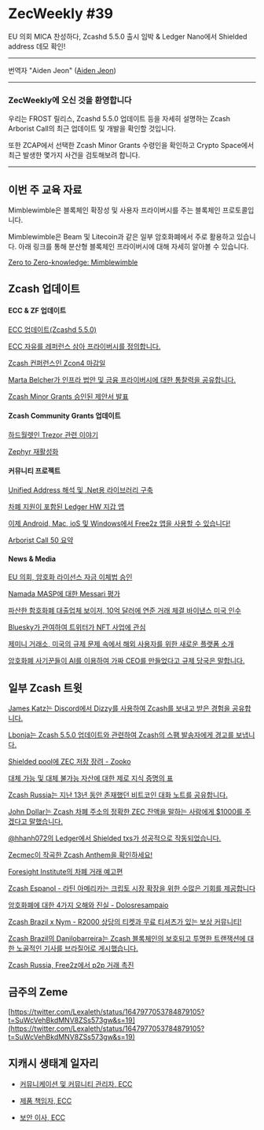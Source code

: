 # ZecWeekly #39

EU 의회 MICA 찬성하다, Zcashd 5.5.0 출시 임박 & Ledger Nano에서 Shielded address 데모 확인! 

---

번역자 "Aiden Jeon" ([Aiden Jeon](https://twitter.com/zaos1004))

---

### ZecWeekly에 오신 것을 환영합니다

우리는 FROST 릴리스, Zcashd 5.5.0 업데이트 등을 자세히 설명하는 Zcash Arborist Call의 최근 업데이트 및 개발을 확인할 것입니다.

또한 ZCAP에서 선택한 Zcash Minor Grants 수령인을 확인하고 Crypto Space에서 최근 발생한 몇가지 사건을 검토해보려 합니다.

---

## 이번 주 교육 자료

Mimblewimble은 블록체인 확장성 및 사용자 프라이버시를 주는 블록체인 프로토콜입니다.

Mimblewimble은 Beam 및 Litecoin과 같은 일부 암호화폐에서 주로 활용하고 있습니다. 아래 링크를 통해 분산형 블록체인 프라이버시에 대해 자세히 알아볼 수 있습니다.

[Zero to Zero-knowledge: Mimblewimble](https://twitter.com/ZecHub/status/1649153619294408706?t=QLSofswKBSbB-sxRm_cO2Q&s=19) 


## Zcash 업데이트


#### ECC & ZF 업데이트
 

[ECC 업데이트(Zcashd 5.5.0)](https://forum.zcashcommunity.com/t/all-ecc-teams-focused-on-wallet-performance/42860/70)

[ECC 자유를 레퍼런스 삼아 프라이버시를 정의합니다.](https://twitter.com/ElectricCoinCo/status/1648758133165027328?t=BSudv1m3mJmYfatffB56aA&s=19) 

[Zcash 컨퍼런스인 Zcon4 마감일](https://twitter.com/ZcashFoundation/status/1649471981828427777?t=S0sY2Sc6W8eHhu6oq08TTA&s=19)

[Marta Belcher가 인프라 법안 및 금융 프라이버시에 대한 통찰력을 공유합니다.](https://twitter.com/ZcashFoundation/status/1648726323014008846?t=z22nouOLoobt80zey9NI4Q&s=19) 

[Zcash Minor Grants 승인된 제안서 발표](https://twitter.com/ZcashFoundation/status/1647896774152007684?t=jY1CWVlCvuc-zQTrysOi7Q&s=19) 


#### Zcash Community Grants 업데이트

[하드월렛인 Trezor 관련 이야기](https://twitter.com/jswihart/status/1649053066040344585?t=D75jBkKPwoyjpvuD4u7wAg&s=19) 

[Zephyr 재활성화](https://forum.zcashcommunity.com/t/zephyr-reactivation-we-need-your-help/44425) 



#### 커뮤니티 프로젝트

[Unified Address 해석 및 .Net용 라이브러리 구축](https://forum.zcashcommunity.com/t/unified-address-parsing-and-construction-library-for-net/44443) 

[차폐 지원이 포함된 Ledger HW 지갑 앱](https://forum.zcashcommunity.com/t/shielded-support-for-ledger-hw-wallet-maintenance-ledger-live-integration/44356)

[이제 Android, Mac, ioS 및 Windows에서 Free2z 앱을 사용할 수 있습니다!](https://twitter.com/free2zcash/status/1647891603078406147?t=XuxcNYPWQTPX7sBzstaZTA&s=19) 

[Arborist Call 50 요약](https://twitter.com/zksquirrel/status/1649289397131436035?t=uep1uGwJzZLJu56F_iU3qA&s=19)


#### News & Media

[EU 의회, 암호화 라이선스 자금 이체법 승인](https://www.coindesk.com/policy/2023/04/20/eu-parliament-approves-crypto-licensing-funds-transfer-rules/?outputType=amp) 

[Namada MASP에 대한 Messari 평가](https://twitter.com/MessariCrypto/status/1647997095440424960)

[파산한 함호화폐 대출업체 보이저, 10억 달러에 연준 거래 체결 바이낸스 미국 인수](https://decrypt.co/137338/bankrupt-crypto-lender-voyager-seals-fed-deal-for-1-billion-binance-us-acquisition?amp=1) 

[Bluesky가 관여하여 트위터가 NFT 사업에 관심](https://decrypt.co/137520/nft-twitter-all-good-vibes-again-bluesky) 

[제미니 거래소, 미국의 규제 문제 속에서 해외 사용자를 위한 새로운 플랫폼 소개](https://www.theblock.co/post/227722/gemini-foundation) 

[암호화폐 사기꾼들이 AI를 이용하여 가짜 CEO를 만들었다고 규제 당국은 말합니다.](https://decrypt.co/137519/crypto-scammers-used-ai-create-fake-ceo-regulators-say) 


## 일부 Zcash 트윗

[James Katz는 Discord에서 Dizzy를 사용하여 Zcash를 보내고 받은 경험을 공유합니다.](https://twitter.com/JamesKatzCrypto/status/1649568894544117766?s=19) 

[Lbonja는 Zcash 5.5.0 업데이트와 관련하여 Zcash의 스팸 발송자에게 경고를 보냅니다.](https://twitter.com/Lbonja/status/1647655523586568196?t=yOWdFj9b08hZeZ1quRiQdQ&s=19) 

[Shielded pool에 ZEC 저장 장려 - Zooko](https://twitter.com/zooko/status/1649100799409111051?t=hW0BcHHdlMMdRruVBioiJg&s=19) 

[대체 가능 및 대체 불가능 자산에 대한 제로 지식 증명의 표](https://twitter.com/T3IZ3C/status/1648709817282834433?t=MolqGxgJEGz7qAcAk13liw&s=19) 

[Zcash Russia는 지난 13년 동안 존재했던 비트코인 대화 노트를 공유합니다.](https://twitter.com/ZcashRussia/status/1648603415541432320?t=bzDYsvK9Ce0J0vdqnU05Xw&s=19) 

[John Dollar는 Zcash 차폐 주소의 정확한 ZEC 잔액을 말하는 사람에게 $1000를 주겠다고 말했습니다.](https://twitter.com/John___Dollar/status/1649602783467675650?t=NFgmEt2CY86YLint2NLxpw&s=19)

[@hhanh072의 Ledger에서 Shielded txs가  성공적으로 작동되었습니다.](https://twitter.com/zcash_community/status/1648040878965944359?t=tC47-lppd0OsgLcrRy4E4Q&s=19) 

[Zecmec이 작곡한 Zcash Anthem을 확인하세요!](https://twitter.com/zecmec21/status/1647229777122656256?t=hU9hEbs7iUxjlHz-BAoRVg&s=19)

[Foresight Institute의 차폐 거래 예고편](https://twitter.com/foresightinst/status/1647665940979408896?t=4VoJ_Ej2QRc4QlUaM-qkfQ&s=19) 

[Zcash Espanol - 라틴 아메리카는 크립토 시장 확장을 위한 수많은 기회를 제공합니다](https://twitter.com/zcashesp/status/1649573303747588096?t=077H2JQeO9Zf9jlm-MY0TQ&s=19) 

[암호화폐에 대한 4가지 오해와 진실 - Dolosresampaio](https://twitter.com/doloresampaio/status/1649239660638470144?t=EhZJw4DQ60HExzi-a4fnrw&s=19) 

[Zcash Brazil x Nym - R2000 상당의 티켓과 무료 티셔츠가 있는 보상 커뮤니티!](https://twitter.com/zcashbrazil/status/1649165891198656512?t=7F88NuR1Yx9PXgoa8sVaAw&s=19) 

[Zcash Brazil의 Danilobarreira는 Zcash 블록체인의 보호되고 투명한 트랜잭션에 대한 노골적인 기사를 브라질어로 게시했습니다.](https://twitter.com/zcashbrazil/status/1649165891198656512?t=7F88NuR1Yx9PXgoa8sVaAw&s=19) 

[Zcash Russia, Free2z에서 p2p 거래 촉진](https://twitter.com/ZcashRussia/status/1649415956597297152?t=4nPOeIQNM37zMZY_IgB8bg&s=19) 



## 금주의 Zeme

[https://twitter.com/Lexaleth/status/1647977053784879105?t=SuWcVehBkdMNV8ZSs573gw&s=19](https://twitter.com/Lexaleth/status/1647977053784879105?t=SuWcVehBkdMNV8ZSs573gw&s=19) 


## 지캐시 생태계 일자리

- [커뮤니케이션 및 커뮤니티 관리자, ECC](https://apply.workable.com/electric-coin-company/j/0EB27EE759/)

- [제품 책임자, ECC](https://apply.workable.com/electric-coin-company/j/6ACEC09B90/)

- [보안 이사, ECC](https://apply.workable.com/electric-coin-company/j/E68A4C20E2/)
